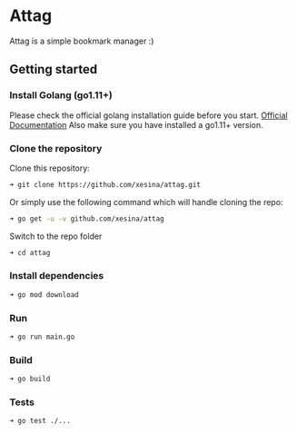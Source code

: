 # Attag

Attag is a simple bookmark manager :)

## Getting started

### Install Golang (go1.11+)

Please check the official golang installation guide before you start. [Official Documentation](https://golang.org/doc/install)
Also make sure you have installed a go1.11+ version.

### Clone the repository

Clone this repository:

```bash
➜ git clone https://github.com/xesina/attag.git
```

Or simply use the following command which will handle cloning the repo:

```bash
➜ go get -u -v github.com/xesina/attag
```

Switch to the repo folder

```bash
➜ cd attag
```

### Install dependencies

```bash
➜ go mod download
```

### Run

```bash
➜ go run main.go
```

### Build

```bash
➜ go build
```

### Tests

```bash
➜ go test ./...
```